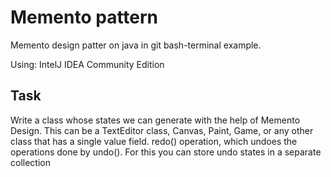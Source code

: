 # Memento pattern
Memento design patter on java in git bash-terminal example.

Using: IntelJ IDEA Community Edition

## Task
Write a class whose states we can generate with the help of Memento Design.
This can be a TextEditor class, Canvas, Paint, Game, or any other class that has a single value field.
redo() operation, which undoes the operations done by undo(). For this you can store undo states in a separate collection
